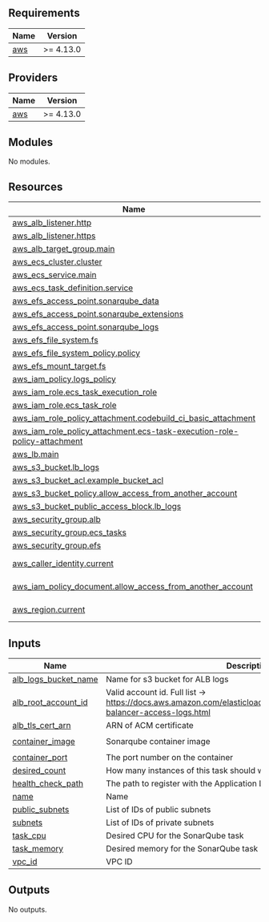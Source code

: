 <!-- BEGIN_TF_DOCS -->
## Requirements

| Name | Version |
|------|---------|
| <a name="requirement_aws"></a> [aws](#requirement\_aws) | >= 4.13.0 |

## Providers

| Name | Version |
|------|---------|
| <a name="provider_aws"></a> [aws](#provider\_aws) | >= 4.13.0 |

## Modules

No modules.

## Resources

| Name | Type |
|------|------|
| [aws_alb_listener.http](https://registry.terraform.io/providers/hashicorp/aws/latest/docs/resources/alb_listener) | resource |
| [aws_alb_listener.https](https://registry.terraform.io/providers/hashicorp/aws/latest/docs/resources/alb_listener) | resource |
| [aws_alb_target_group.main](https://registry.terraform.io/providers/hashicorp/aws/latest/docs/resources/alb_target_group) | resource |
| [aws_ecs_cluster.cluster](https://registry.terraform.io/providers/hashicorp/aws/latest/docs/resources/ecs_cluster) | resource |
| [aws_ecs_service.main](https://registry.terraform.io/providers/hashicorp/aws/latest/docs/resources/ecs_service) | resource |
| [aws_ecs_task_definition.service](https://registry.terraform.io/providers/hashicorp/aws/latest/docs/resources/ecs_task_definition) | resource |
| [aws_efs_access_point.sonarqube_data](https://registry.terraform.io/providers/hashicorp/aws/latest/docs/resources/efs_access_point) | resource |
| [aws_efs_access_point.sonarqube_extensions](https://registry.terraform.io/providers/hashicorp/aws/latest/docs/resources/efs_access_point) | resource |
| [aws_efs_access_point.sonarqube_logs](https://registry.terraform.io/providers/hashicorp/aws/latest/docs/resources/efs_access_point) | resource |
| [aws_efs_file_system.fs](https://registry.terraform.io/providers/hashicorp/aws/latest/docs/resources/efs_file_system) | resource |
| [aws_efs_file_system_policy.policy](https://registry.terraform.io/providers/hashicorp/aws/latest/docs/resources/efs_file_system_policy) | resource |
| [aws_efs_mount_target.fs](https://registry.terraform.io/providers/hashicorp/aws/latest/docs/resources/efs_mount_target) | resource |
| [aws_iam_policy.logs_policy](https://registry.terraform.io/providers/hashicorp/aws/latest/docs/resources/iam_policy) | resource |
| [aws_iam_role.ecs_task_execution_role](https://registry.terraform.io/providers/hashicorp/aws/latest/docs/resources/iam_role) | resource |
| [aws_iam_role.ecs_task_role](https://registry.terraform.io/providers/hashicorp/aws/latest/docs/resources/iam_role) | resource |
| [aws_iam_role_policy_attachment.codebuild_ci_basic_attachment](https://registry.terraform.io/providers/hashicorp/aws/latest/docs/resources/iam_role_policy_attachment) | resource |
| [aws_iam_role_policy_attachment.ecs-task-execution-role-policy-attachment](https://registry.terraform.io/providers/hashicorp/aws/latest/docs/resources/iam_role_policy_attachment) | resource |
| [aws_lb.main](https://registry.terraform.io/providers/hashicorp/aws/latest/docs/resources/lb) | resource |
| [aws_s3_bucket.lb_logs](https://registry.terraform.io/providers/hashicorp/aws/latest/docs/resources/s3_bucket) | resource |
| [aws_s3_bucket_acl.example_bucket_acl](https://registry.terraform.io/providers/hashicorp/aws/latest/docs/resources/s3_bucket_acl) | resource |
| [aws_s3_bucket_policy.allow_access_from_another_account](https://registry.terraform.io/providers/hashicorp/aws/latest/docs/resources/s3_bucket_policy) | resource |
| [aws_s3_bucket_public_access_block.lb_logs](https://registry.terraform.io/providers/hashicorp/aws/latest/docs/resources/s3_bucket_public_access_block) | resource |
| [aws_security_group.alb](https://registry.terraform.io/providers/hashicorp/aws/latest/docs/resources/security_group) | resource |
| [aws_security_group.ecs_tasks](https://registry.terraform.io/providers/hashicorp/aws/latest/docs/resources/security_group) | resource |
| [aws_security_group.efs](https://registry.terraform.io/providers/hashicorp/aws/latest/docs/resources/security_group) | resource |
| [aws_caller_identity.current](https://registry.terraform.io/providers/hashicorp/aws/latest/docs/data-sources/caller_identity) | data source |
| [aws_iam_policy_document.allow_access_from_another_account](https://registry.terraform.io/providers/hashicorp/aws/latest/docs/data-sources/iam_policy_document) | data source |
| [aws_region.current](https://registry.terraform.io/providers/hashicorp/aws/latest/docs/data-sources/region) | data source |

## Inputs

| Name | Description | Type | Default | Required |
|------|-------------|------|---------|:--------:|
| <a name="input_alb_logs_bucket_name"></a> [alb\_logs\_bucket\_name](#input\_alb\_logs\_bucket\_name) | Name for s3 bucket for ALB logs | `any` | n/a | yes |
| <a name="input_alb_root_account_id"></a> [alb\_root\_account\_id](#input\_alb\_root\_account\_id) | Valid account id. Full list -> https://docs.aws.amazon.com/elasticloadbalancing/latest/application/load-balancer-access-logs.html | `string` | `"127311923021"` | no |
| <a name="input_alb_tls_cert_arn"></a> [alb\_tls\_cert\_arn](#input\_alb\_tls\_cert\_arn) | ARN of ACM certificate | `any` | n/a | yes |
| <a name="input_container_image"></a> [container\_image](#input\_container\_image) | Sonarqube container image | `string` | `"public.ecr.aws/docker/library/sonarqube:lts-community"` | no |
| <a name="input_container_port"></a> [container\_port](#input\_container\_port) | The port number on the container | `number` | `9000` | no |
| <a name="input_desired_count"></a> [desired\_count](#input\_desired\_count) | How many instances of this task should we run across our cluster | `number` | `1` | no |
| <a name="input_health_check_path"></a> [health\_check\_path](#input\_health\_check\_path) | The path to register with the Application Load Balancer | `string` | `"/"` | no |
| <a name="input_name"></a> [name](#input\_name) | Name | `string` | `"sonar"` | no |
| <a name="input_public_subnets"></a> [public\_subnets](#input\_public\_subnets) | List of IDs of public subnets | `any` | n/a | yes |
| <a name="input_subnets"></a> [subnets](#input\_subnets) | List of IDs of private subnets | `any` | n/a | yes |
| <a name="input_task_cpu"></a> [task\_cpu](#input\_task\_cpu) | Desired CPU for the SonarQube task | `number` | `1024` | no |
| <a name="input_task_memory"></a> [task\_memory](#input\_task\_memory) | Desired memory for the SonarQube task | `number` | `2048` | no |
| <a name="input_vpc_id"></a> [vpc\_id](#input\_vpc\_id) | VPC ID | `any` | n/a | yes |

## Outputs

No outputs.
<!-- END_TF_DOCS -->
